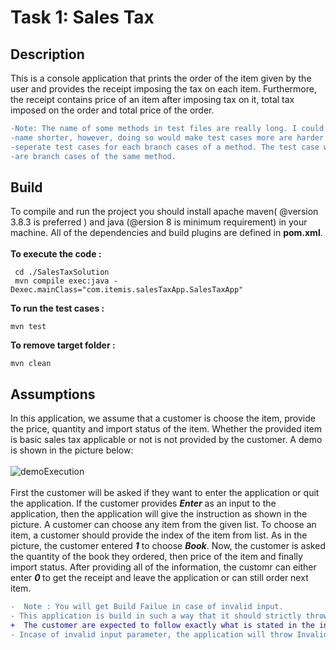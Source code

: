 # Task 1: Sales Tax

## Description

This is a console application that prints the order of the item given by the user and provides the receipt imposing the tax on each item. Furthermore, the receipt contains price of an item after imposing tax on it, total tax imposed on the order and total price of the order. <br>

```diff
-Note: The name of some methods in test files are really long. I could have used an acronym to make the method 
-name shorter, however, doing so would make test cases more are harder to understand. Furthermore, I have written
-seperate test cases for each branch cases of a method. The test case with same method name but different suffix
-are branch cases of the same method.
```
## Build

To compile and run the project you should install apache maven( @version 3.8.3 is preferred ) and java (@ersion 8 is minimum requirement) in your machine. All of the dependencies and build plugins are defined in <b>pom.xml</b>. <br>
<br>
<b> To execute the code : </b><br>
```
 cd ./SalesTaxSolution
 mvn compile exec:java -Dexec.mainClass="com.itemis.salesTaxApp.SalesTaxApp"
```
<b>To run the test cases : </b><br>

```
mvn test
```

<b> To remove target folder : </b> <br>

```
mvn clean
```

## Assumptions

In this application, we assume that a customer is choose the item, provide the price, quantity and import status of the item. Whether the provided item is basic sales tax applicable or not is not provided by the customer. A demo is shown in the picture below: <br> <br> 
![demoExecution](https://user-images.githubusercontent.com/37009411/138981617-e76b093d-0d0f-4b6b-8b5d-3771ca3458ac.png)
<br><br>
First the customer will be asked if they want to enter the application or quit the application. If the customer provides <b><i>Enter</i></b> as an input to the application, then the application will give the instruction as shown in the picture. A customer can choose any item from the given list. To choose an item, a customer should provide the index of the item from list. As in the picture, the customer entered <b><i>1</i></b> to choose <b><i>Book</i></b>. Now, the customer is asked the quantity of the book they ordered, then price of the item and finally import status. After providing all of the information, the customr can either enter <b><i> 0 </i></b> to get the receipt and leave the application or can still order next item.

```diff
-  Note : You will get Build Failue in case of invalid input. 
- This application is build in such a way that it should strictly throw error when any invalid parameter is passed. 
+  The customer are expected to follow exactly what is stated in the instruction for desired result.
- Incase of invalid input parameter, the application will throw InvalidInputException(custom excpetion class) or IOException.
```
